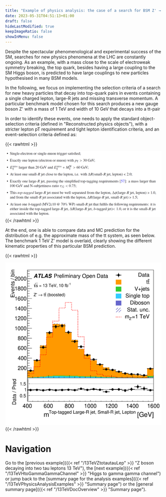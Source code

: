 ```yaml
---
title: "Example of physics analysis: the case of a search for BSM Z' → tt in the single-lepton boosted final state"
date: 2023-05-31T04:51:13+01:00
draft: false
hideLastModified: true
keepImageRatio: false
showInMenu: false
---
```


Despite the spectacular phenomenological and experimental success of the SM, searches for new physics phenomena at the LHC are constantly ongoing. As an example, with a mass close to the scale of electroweak symmetry breaking, the top quark, besides having a large coupling to the SM Higgs boson, is predicted to have large couplings to new particles hypothesised in many BSM models.

In the following, we focus on implementing the selection criteria of a search for new heavy particles that decay into top-quark pairs in events containing a single charged lepton, large-R jets and missing transverse momentum. A particular benchmark model chosen for this search produces a new gauge boson Z' with a mass of 1 TeV and width of 10 GeV that decays into a tt-pair

In order to identify these events, one needs to apply the standard object-selection criteria (defined in "Reconstructed physics objects"), with a stricter lepton pT requirement and tight lepton identification criteria, and an event-selection criteria defined as:

{{< rawhtml >}}
<CENTER>
<img src="images/SLB.png" width="800" />
</CENTER>
{{< /rawhtml >}}

At the end, one is able to compare data and MC prediction for the distribution of e.g. the approximate mass of the tt system, as seen below. The benchmark 1 TeV Z' model is overlaid, clearly showing the different kinematic properties of this particular BSM prediction.

{{< rawhtml >}}
<CENTER>
<img src="images/fig_11h.png" width="600" />
</CENTER>
{{< /rawhtml >}}

# Navigation
Go to the [previous example]({{< ref "/13TeVZtotautauLep" >}} "Z boson decaying into two tau leptons 13 TeV"), the [next example]({{< ref "/13TeVHtoGammaGammaChannel" >}} "Higgs to gamma gamma channel") or jump back to the [summary page for the analysis examples]({{< ref "/13TeVPhysicsAnalysisExamples" >}} "Summary page") or the [general summary page]({{< ref "/13TeVDocOverview" >}} "Summary page").